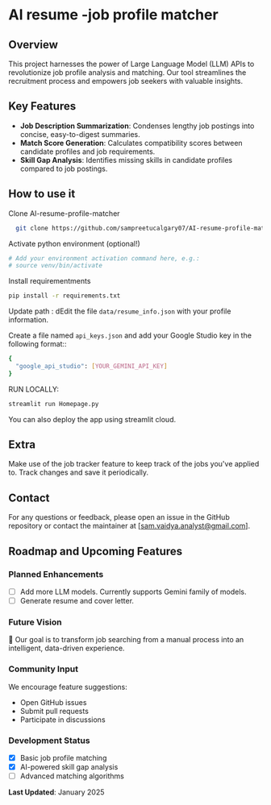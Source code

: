 # AI resume -job profile matcher

## Overview

This project harnesses the power of Large Language Model (LLM) APIs to revolutionize job profile analysis and matching. Our tool streamlines the recruitment process and empowers job seekers with valuable insights.

## Key Features

- **Job Description Summarization**: Condenses lengthy job postings into concise, easy-to-digest summaries.
- **Match Score Generation**: Calculates compatibility scores between candidate profiles and job requirements.
- **Skill Gap Analysis**: Identifies missing skills in candidate profiles compared to job postings.

## How to use it

Clone AI-resume-profile-matcher

```bash
  git clone https://github.com/sampreetucalgary07/AI-resume-profile-matcher.git

```

Activate python environment (optional!)

```bash
# Add your environment activation command here, e.g.:
# source venv/bin/activate

```

Install requirementments

```bash
pip install -r requirements.txt

```

Update path : dEdit the file `data/resume_info.json` with your profile information.

Create a file named `api_keys.json` and add your Google Studio key in the following format::

```bash
{
  "google_api_studio": [YOUR_GEMINI_API_KEY]
}

```

RUN LOCALLY:

```bash
streamlit run Homepage.py
```

You can also deploy the app using streamlit cloud.

## Extra

Make use of the job tracker feature to keep track of the jobs you've applied to. Track changes and save it periodically.

## Contact

For any questions or feedback, please open an issue in the GitHub repository or contact the maintainer at [sam.vaidya.analyst@gmail.com].

## Roadmap and Upcoming Features

### Planned Enhancements

- [ ] Add more LLM models. Currently supports Gemini family of models.
- [ ] Generate resume and cover letter.

### Future Vision

🚀 Our goal is to transform job searching from a manual process into an intelligent, data-driven experience.

### Community Input

We encourage feature suggestions:

- Open GitHub issues
- Submit pull requests
- Participate in discussions

### Development Status

- [x] Basic job profile matching
- [x] AI-powered skill gap analysis
- [ ] Advanced matching algorithms

**Last Updated**: January 2025
